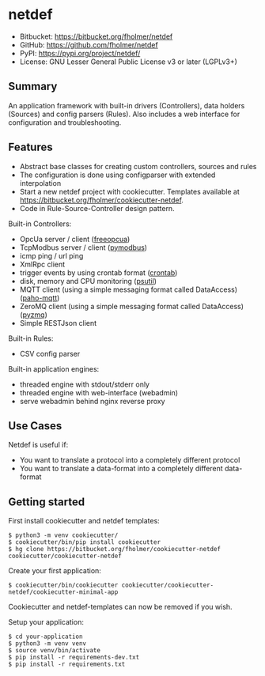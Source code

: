 
netdef
======

* Bitbucket: https://bitbucket.org/fholmer/netdef
* GitHub: https://github.com/fholmer/netdef
* PyPI: https://pypi.org/project/netdef/
* License: GNU Lesser General Public License v3 or later (LGPLv3+)

Summary
-------

An application framework with built-in drivers (Controllers),
data holders (Sources) and config parsers (Rules).
Also includes a web interface for configuration and troubleshooting.

Features
--------

* Abstract base classes for creating custom controllers, sources and rules
* The configuration is done using configparser with extended interpolation
* Start a new netdef project with cookiecutter. Templates available at https://bitbucket.org/fholmer/cookiecutter-netdef.
* Code in Rule-Source-Controller design pattern.

Built-in Controllers:

* OpcUa server / client ([freeopcua](https://pypi.org/project/freeopcua/))
* TcpModbus server / client ([pymodbus](https://pypi.org/project/pymodbus/))
* icmp ping / url ping
* XmlRpc client
* trigger events by using crontab format ([crontab](https://pypi.org/project/crontab/))
* disk, memory and CPU monitoring ([psutil](https://pypi.org/project/psutil/))
* MQTT client (using a simple messaging format called DataAccess) ([paho-mqtt](https://pypi.org/project/paho-mqtt/))
* ZeroMQ client (using a simple messaging format called DataAccess) ([pyzmq](https://pypi.org/project/pyzmq/))
* Simple RESTJson client

Built-in Rules:

* CSV config parser

Built-in application engines:

* threaded engine with stdout/stderr only
* threaded engine with web-interface (webadmin)
* serve webadmin behind nginx reverse proxy

Use Cases
---------

Netdef is useful if:

* You want to translate a protocol into a completely different protocol
* You want to translate a data-format into a completely different data-format

Getting started
---------------

First install cookiecutter and netdef templates:

    $ python3 -m venv cookiecutter/
    $ cookiecutter/bin/pip install cookiecutter
    $ hg clone https://bitbucket.org/fholmer/cookiecutter-netdef cookiecutter/cookiecutter-netdef

Create your first application:

    $ cookiecutter/bin/cookiecutter cookiecutter/cookiecutter-netdef/cookiecutter-minimal-app

Cookiecutter and netdef-templates can now be removed if you wish.

Setup your application:

    $ cd your-application
    $ python3 -m venv venv
    $ source venv/bin/activate
    $ pip install -r requirements-dev.txt
    $ pip install -r requirements.txt
